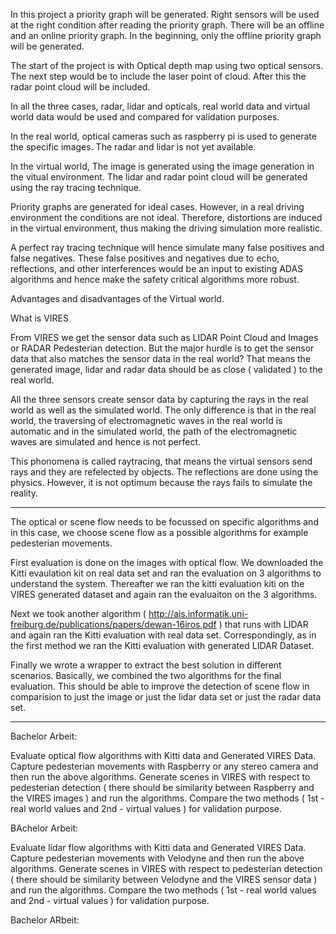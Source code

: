 In this project a priority graph will be generated. Right sensors will be 
used at the right condition after reading the priority graph.
There will be an offline and an online priority graph. In the beginning, 
only the offline priority graph will be generated.

The start of the project is with Optical depth map using two optical sensors.
The next step would be to include the laser point of cloud.
After this the radar point cloud will be included.

In all the three cases, radar, lidar and opticals, real world data and virtual
world data would be used and compared for validation purposes.

In the real world, optical cameras such as raspberry pi is used to generate the
specific images. The radar and lidar is not yet available.

In the virtual world, The image is generated using the image generation 
in the vitual environment.
The lidar and radar point cloud will be generated using the ray tracing
technique.

Priority graphs are generated for ideal cases. However, in a real driving 
environment the conditions are not ideal. Therefore, distortions are induced
in the virtual environment, thus making the driving simulation more 
realistic.

A perfect ray tracing technique will hence simulate many false positives and
false negatives. These false positives and negatives due to echo, reflections,
and other interferences would be an input to existing ADAS algorithms and hence
make the safety critical algorithms more robust.


Advantages and disadvantages of the Virtual world.

What is VIRES

From VIRES we get the sensor data such as LIDAR Point Cloud and Images or RADAR Pedesterian detection.
But the major hurdle is to get the sensor data that also matches the sensor data in the real world?
That means the generated image, lidar and radar data should be as close ( validated ) to the real world.

All the three sensors create sensor data by capturing the rays in the real world as well as the simulated world.
The only difference is that in the real world, the traversing of electromagnetic waves in the real world is automatic 
and in the simulated world, the path of the electromagnetic waves are simulated and hence is not perfect.

This phonomena is called raytracing, that means the virtual sensors send rays and they are refelected by objects.
The reflections are done using the physics. However, it is not optimum because the rays fails to simulate the reality.

----

The optical or scene flow needs to be focussed on specific algorithms and in this case, 
we choose scene flow as a possible algorithms for example pedesterian movements.

First evaluation is done on the images with optical flow.
We downloaded the Kitti evaulation kit on real data set and ran the evaluation on 3 algorithms to understand the system.
Thereafter we ran the kitti evaluation kiti on the VIRES generated dataset and again ran the evaluaiton on the 3 algorithms.

Next we took another algorithm ( http://ais.informatik.uni-freiburg.de/publications/papers/dewan-16iros.pdf ) 
that runs with LIDAR and again ran the Kitti evaluation with real data set.
Correspondingly, as in the first method we ran the Kitti evaluation with generated LIDAR Dataset.

Finally we wrote a wrapper to extract the best solution in different scenarios.
Basically, we combined the two algorithms for the final evaluation.
This should be able to improve the detection of scene flow in comparision to just the image or just the lidar data set or just the radar data set.

----

Bachelor Arbeit:

Evaluate optical flow algorithms with Kitti data and Generated VIRES Data.
Capture pedesterian movements with Raspberry or any stereo camera and then run the above algorithms.
Generate scenes in VIRES with respect to pedesterian detection ( there should be similarity between Raspberry and the VIRES images )  and run the algorithms.
Compare the two methods ( 1st - real world values and 2nd - virtual values )  for validation purpose.


BAchelor Arbeit:

Evaluate lidar flow algorithms with Kitti data and Generated VIRES Data.
Capture pedesterian movements with Velodyne and then run the above algorithms.
Generate scenes in VIRES with respect to pedesterian detection ( there should be similarity between Velodyne and the VIRES sensor data )  and run the algorithms.
Compare the two methods ( 1st - real world values and 2nd - virtual values )  for validation purpose.


Bachelor ARbeit:




